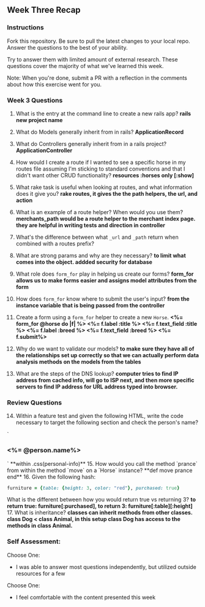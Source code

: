 ## Week Three Recap
### Instructions
Fork this repository. Be sure to pull the latest changes to your local repo. Answer the questions to the best of your ability.

Try to answer them with limited amount of external research. These questions cover the majority of what we've learned this week.

Note: When you're done, submit a PR with a reflection in the comments about how this exercise went for you.

### Week 3 Questions

1. What is the entry at the command line to create a new rails app?
**rails new project name**
2. What do Models generally inherit from in rails?
**ApplicationRecord**
3. What do Controllers generally inherit from in a rails project?
**ApplicationController**
4. How would I create a route if I wanted to see a specific horse in my routes file assuming I'm sticking to standard conventions and that I didn't want other CRUD functionality?
**resources :horses only [:show]**
5. What rake task is useful when looking at routes, and what information does it give you?
**rake routes, it gives the the path helpers, the url, and action**
6. What is an example of a route helper? When would you use them?
**merchants_path would be a route helper to the merchant index page. they are helpful in writing tests and direction in controller**
7. What's the difference between what `_url` and `_path` return when combined with a routes prefix?
8. What are strong params and why are they necessary?
**to limit what comes into the object. addded security for database**
9. What role does `form_for` play in helping us create our forms?
**form_for allows us to make forms easier and assigns model attributes from the form**
10. How does `form_for` know where to submit the user's input?
**from the instance variable that is being passed from the controller**
11. Create a form using a `form_for` helper to create a new `Horse`.
**<%= form_for @horse do |f| %>
<%= f.label :title %>
<%= f.text_field :title %>
<%= f.label :breed %>
<%= f.text_field :breed %>
<%= f.submit%>**

12. Why do we want to validate our models?
**to make sure they have all of the relationships set up correctly so that we can actually perform data analysis methods on the models from the tables**
13. What are the steps of the DNS lookup?
**computer tries to find IP address from cached info, will go to ISP next, and then more specific servers to find IP address for URL address typed into browser.**

### Review Questions
14. Within a feature test and given the following HTML, write the code necessary to target the following section and check the person's name?

  `<section id="personal-info">
    <h3><%= @person.name%></h3>
   </section>
  `
  **within .css(personal-info)**
15. How would you call the method `prance` from within the method `move` on a `Horse` instance?
**def move
  prance
end**
16. Given the following hash:

```ruby
furniture = {table: {height: 3, color: "red"}, purchased: true}
```
What is the different between how you would return true vs returning 3?
**to return true: furniture[:purchased], to return 3: furniture[:table][:height]**
17. What is inheritance?
**classes can inherit methods from other classes. class Dog < class Animal, in this setup class Dog has access to the methods in class Animal.**

### Self Assessment:
Choose One:
* I was able to answer most questions independently, but utilized outside resources for a few


Choose One:
* I feel comfortable with the content presented this week
